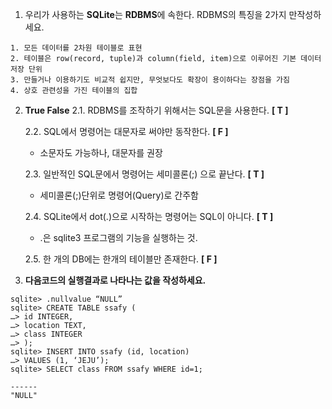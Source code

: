 1. 우리가 사용하는 **SQLite**는 **RDBMS**에 속한다. RDBMS의 특징을 2가지 만작성하세요.

  ```
  1. 모든 데이터를 2차원 테이블로 표현
  2. 테이블은 row(record, tuple)과 column(field, item)으로 이루어진 기본 데이터 저장 단위
  3. 만들거나 이용하기도 비교적 쉽지만, 무엇보다도 확장이 용이하다는 장점을 가짐
  4. 상호 관련성을 가진 테이블의 집합
  ```

  

2. **True False**
     2.1. RDBMS를 조작하기 위해서는 SQL문을 사용한다. **[ T ]**

     2.2. SQL에서 명령어는 대문자로 써야만 동작한다. **[ F ]**

     * 소문자도 가능하나, 대문자를 권장

     2.3. 일반적인 SQL문에서 명령어는 세미콜론(;) 으로 끝난다. **[ T ]**

     * 세미콜론(;)단위로 명령어(Query)로 간주함

     2.4. SQLite에서 dot(.)으로 시작하는 명령어는 SQL이 아니다. **[ T ]**

     * .은 sqlite3 프로그램의 기능을 실행하는 것.

     2.5. 한 개의 DB에는 한개의 테이블만 존재한다. **[ F ]**

     

3. **다음코드의 실행결과로 나타나는 값을 작성하세요.**

  ```sqlite
  sqlite> .nullvalue “NULL”
  sqlite> CREATE TABLE ssafy (
  …> id INTEGER,
  …> location TEXT,
  …> class INTEGER
  …> );
  sqlite> INSERT INTO ssafy (id, location)
  …> VALUES (1, ‘JEJU’);
  sqlite> SELECT class FROM ssafy WHERE id=1;
  ```

  ```
  ------
  "NULL"
  ```

  